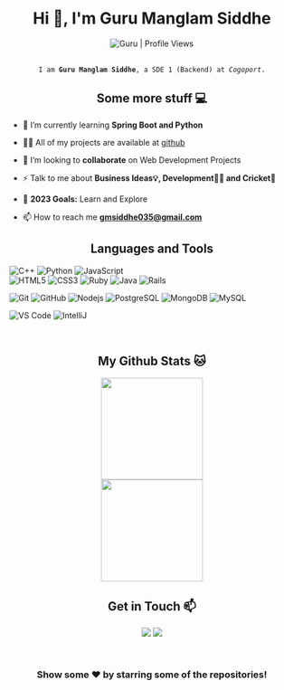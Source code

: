 

<h1 align="center">Hi 👋, I'm Guru Manglam Siddhe</h1>

<div align="center">
    <img src="https://komarev.com/ghpvc/?username=thespartonguru&color=blueviolet" alt="Guru | Profile Views" />
</div>
</br>
<p align="center">
    <code>I am <strong>Guru Manglam Siddhe</strong>, a SDE 1 (Backend) at <em>Cogoport</em>.</code>
</p>

<h2 align="center">
    Some more stuff 💻
</h2>

- 🌱 I’m currently learning  **Spring Boot and Python**

- 👨‍💻 All of my projects are available at [github](https://github.com/thespartonguru?tab=repositories)

- 👯 I’m looking to **collaborate** on Web Development Projects
  
- ⚡ Talk to me about **Business Ideas💡, Development👨‍💻 and Cricket🏏**
  
- 🥅 **2023 Goals:** Learn and Explore

- 📫 How to reach me **gmsiddhe035@gmail.com**


	


<h2 align="center">
    Languages and Tools 
</h2>


![C++](https://img.shields.io/badge/C%2B%2B-00599C?style=for-the-badge&logo=c%2B%2B&logoColor=white)
![Python](http://img.shields.io/badge/-Python-3776AB?style=for-the-badge&logo=python&logoColor=ffffff)
![JavaScript](https://img.shields.io/badge/-JavaScript-%23F7DF1C?style=for-the-badge&logo=javascript&logoColor=000000&labelColor=%23F7DF1C&color=%23FFCE5A)
<br/>
![HTML5](https://img.shields.io/badge/-HTML5-%23E44D27?style=for-the-badge&logo=html5&logoColor=ffffff)
![CSS3](https://img.shields.io/badge/-CSS3-%231572B6?style=for-the-badge&logo=css3)
![Ruby](https://img.shields.io/badge/-ruby-%23E44D27?style=for-the-badge&logo=ruby&logoColor=ffffff&labelColor=ff0000&color=ff0000)
![Java](https://img.shields.io/badge/-JAVA-%231572B6?style=for-the-badge&logo=Java&color=%23FFCE5A)
![Rails](https://img.shields.io/badge/-rails-%231572B6?style=for-the-badge&logo=rubyonrails)






![Git](https://img.shields.io/badge/-Git-%23F05032?style=for-the-badge&logo=git&logoColor=%23ffffff)
![GitHub](https://img.shields.io/badge/-GitHub-181717?style=for-the-badge&logo=github)
![Nodejs](https://img.shields.io/badge/-Nodejs-339933?style=for-the-badge&logo=Node.js&logoColor=ffffff)
![PostgreSQL](https://img.shields.io/badge/PostgreSQL-4EA94B?style=for-the-badge&logo=PostgreSQL&logoColor=white&color=blue)
![MongoDB](https://img.shields.io/badge/MongoDB-4EA94B?style=for-the-badge&logo=mongodb&logoColor=white)
![MySQL](https://img.shields.io/badge/MySQL-4EA94B?style=for-the-badge&logo=MySQL&logoColor=ffffff&color=%23FFCE5A)

![VS Code](http://img.shields.io/badge/-VS%20Code-007ACC?style=for-the-badge&logo=visual-studio-code&logoColor=ffff00)
![IntelliJ](http://img.shields.io/badge/-IntelliJ-ffffff?style=for-the-badge&logo=intellijidea&logoColor=red&color=0000ff)

<br/>

<h2 align="center">
    My Github Stats 🐱
</h2>


<div align="center">
     <a href="https://github.com/thespartonguru">
          <img height="180em" src="https://github-readme-stats-eight-theta.vercel.app/api?username=thespartonguru&show_icons=true&theme=algolia&include_all_commits=true&count_private=true"/>
     </a>
</div>

<div align="center">
    <a href="https://github.com/thespartonguru">
      <img height="180em" src="https://github-readme-stats-eight-theta.vercel.app/api/top-langs/?username=thespartonguru&layout=compact&langs_count=8&theme=algolia"/>
    </a>  
</div>






<h2 align="center">
    Get in Touch 📫
</h2>

<p align="center"> 
  <a href="https://www.linkedin.com/in/guru-manglam-siddhe-b360b7188/"><img src="https://img.shields.io/badge/Guru-Manglam-0077B5?style=flat&logo=Linkedin&logoColor=white"/></a>
<a href="gmsiddhe035@gmail"><img src="https://img.shields.io/badge/-gmsiddhe035@gmail-D14836?style=flat&logo=Gmail&logoColor=white"/></a>  
</p>
<br>

### <p align="center">Show some ❤️ by starring some of the repositories!</p>

